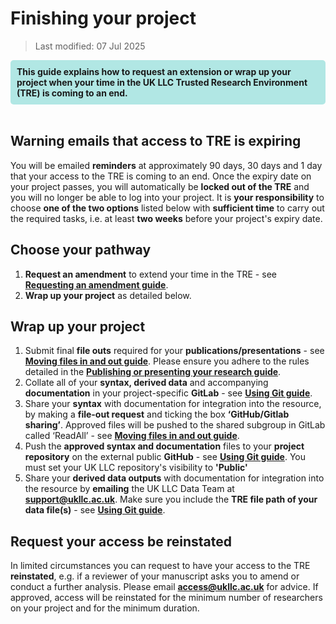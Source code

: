 # Finishing your project
>Last modified: 07 Jul 2025

<div style="background-color: rgba(0, 178, 169, 0.3); padding: 10px; border-radius: 5px;"><strong>This guide explains how to request an extension or wrap up your project when your time in the UK LLC Trusted Research Environment (TRE) is coming to an end.</strong></div style>  
<br>

## Warning emails that access to TRE is expiring 
You will be emailed **reminders** at approximately 90 days, 30 days and 1 day that your access to the TRE is coming to an end. Once the expiry date on your project passes, you will automatically be **locked out of the TRE** and you will  no longer be able to log into your project. It is **your responsibility** to choose **one of the two options** listed below with **sufficient time** to carry out the required tasks, i.e. at least **two weeks** before your project's expiry date.  

## Choose your pathway
1. **Request an amendment** to extend your time in the TRE - see [**Requesting an amendment guide**](../user_guide/RequestingAnAmendment.md).
2. **Wrap up your project** as detailed below. 

## Wrap up your project

1. Submit final **file outs** required for your **publications/presentations** - see [**Moving files in and out guide**](../user_guide/MovingFilesInAndOut.md). Please ensure you adhere to the rules detailed in the [**Publishing or presenting your research guide**](../user_guide/PublishingYourResearch.md).
2. Collate all of your **syntax, derived data** and accompanying **documentation** in your project-specific **GitLab** - see [**Using Git guide**](../user_guide/TeamDataScience.md).
3. Share your **syntax** with documentation for integration into the resource, by making a **file-out request** and ticking the box **‘GitHub/Gitlab sharing’**. Approved files will be pushed to the shared subgroup in GitLab called ‘ReadAll’ - see [**Moving files in and out guide**](../user_guide/MovingFilesInAndOut.md). 
4. Push the **approved syntax and documentation** files to your **project repository** on the external public **GitHub** - see [**Using Git guide**](../user_guide/TeamDataScience.md). You must set your UK LLC repository's visibility to **'Public'**
5. Share your **derived data outputs** with documentation for integration into the resource by **emailing** the UK LLC Data Team at [**support@ukllc.ac.uk**](mailto:support@ukllc.ac.uk). Make sure you include the **TRE file path of your data file(s)** - see [**Using Git guide**](../user_guide/TeamDataScience.md).

## Request your access be reinstated
In limited circumstances you can request to have your access to the TRE **reinstated**, e.g. if a reviewer of your manuscript asks you to amend or conduct a further analysis. Please email [**access@ukllc.ac.uk**](mailto:access@ukllc.ac.uk) for advice. If approved, access will be reinstated for the minimum number of researchers on your project and for the minimum duration. 



